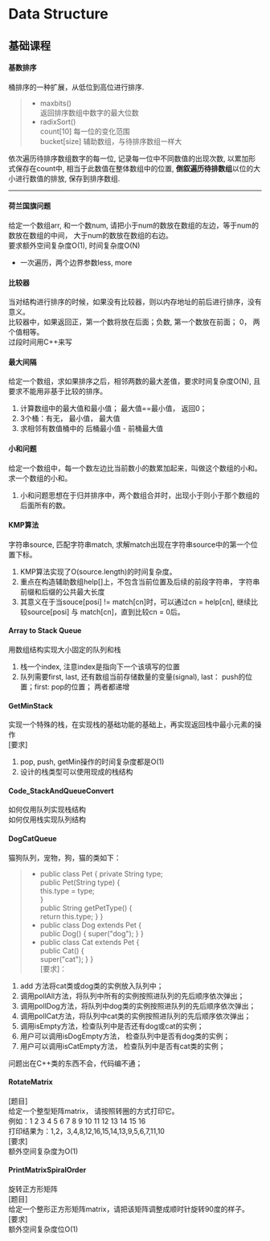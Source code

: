 # Data Structure  
## 基础课程

#### 基数排序
桶排序的一种扩展，从低位到高位进行排序.
  >- maxbits()   
  > 返回排序数组中数字的最大位数  
  >- radixSort()  
  > count[10] 每一位的变化范围  
  > bucket[size] 辅助数组，与待排序数组一样大  
 
依次遍历待排序数组数字的每一位, 记录每一位中不同数值的出现次数, 以累加形式保存在count中, 相当于此数值在整体数组中的位置, **倒叙遍历待排数组**以位的大小进行数值的排放, 保存到排序数组.  

---
#### 荷兰国旗问题  
给定一个数组arr, 和一个数num, 请把小于num的数放在数组的左边，等于num的数放在数组的中间， 大于num的数放在数组的右边。  
要求额外空间复杂度O(1), 时间复杂度O(N)  
* 一次遍历，两个边界参数less, more  

#### 比较器  
当对结构进行排序的时候，如果没有比较器，则以内存地址的前后进行排序，没有意义。  
比较器中，如果返回正，第一个数将放在后面；负数, 第一个数放在前面； 0， 两个值相等。  
过段时间用C++来写  

#### 最大间隔  
给定一个数组，求如果排序之后，相邻两数的最大差值，要求时间复杂度O(N), 且要求不能用非基于比较的排序。

1. 计算数组中的最大值和最小值； 最大值==最小值， 返回0；
2. 3个桶：有无， 最小值， 最大值  
3. 求相邻有数值桶中的 后桶最小值 - 前桶最大值  

#### 小和问题  
给定一个数组中，每一个数左边比当前数小的数累加起来，叫做这个数组的小和。求一个数组的小和。  
1. 小和问题思想在于归并排序中，两个数组合并时，出现小于则小于那个数组的后面所有的数。  

#### KMP算法  
字符串source, 匹配字符串match, 求解match出现在字符串source中的第一个位置下标。  
1. KMP算法实现了O(source.length)的时间复杂度。  
2. 重点在构造辅助数组help[]上，不包含当前位置及后续的前段字符串， 字符串前缀和后缀的公共最大长度  
3. 其意义在于当souce[posi] != match[cn]时，可以通过cn = help[cn], 继续比较source[posi] 与 match[cn]，直到比较cn = 0后。  

#### Array to Stack Queue   
用数组结构实现大小固定的队列和栈
1. 栈一个index, 注意index是指向下一个该填写的位置  
2. 队列需要first, last, 还有数组当前存储数量的变量(signal), last： push的位置；first: pop的位置； 两者都递增  

#### GetMinStack  
实现一个特殊的栈，在实现栈的基础功能的基础上，再实现返回栈中最小元素的操作  
[要求]  
1. pop, push, getMin操作的时间复杂度都是O(1)  
2. 设计的栈类型可以使用现成的栈结构  

#### Code_StackAndQueueConvert  
如何仅用队列实现栈结构  
如何仅用栈实现队列结构  

#### DogCatQueue  
猫狗队列，宠物，狗，猫的类如下：
> - public class Pet { 
>        private String type;  
>        public Pet(String type) {  
>             this.type = type;  
>        }  
>        public String getPetType() {  
>              return this.type;
>        }
>   }  
> - public class Dog extends Pet {  
          public Dog() {
              super("dog");
          }
    }
> - public class Cat extends Pet {  
          public Cat() {  
              super("cat");
          }
    }  
[要求]：  
1. add 方法将cat类或dog类的实例放入队列中；  
2. 调用pollAll方法，将队列中所有的实例按照进队列的先后顺序依次弹出；  
3. 调用pollDog方法，将队列中dog类的实例按照进队列的先后顺序依次弹出；  
4. 调用pollCat方法，将队列中cat类的实例按照进队列的先后顺序依次弹出；  
5. 调用isEmpty方法，检查队列中是否还有dog或cat的实例；  
6. 用户可以调用isDogEmpty方法， 检查队列中是否有dog类的实例；  
7. 用户可以调用isCatEmpty方法， 检查队列中是否有cat类的实例；

问题出在C++类的东西不会，代码编不通；  

#### RotateMatrix  
[题目]  
给定一个整型矩阵matrix， 请按照转圈的方式打印它。  
 例如：1 2 3 4 5 6 7 8 9 10 11 12 13 14 15 16  
 打印结果为：1,2，3,4,8,12,16,15,14,13,9,5,6,7,11,10  
[要求]  
额外空间复杂度为O(1)  

#### PrintMatrixSpiralOrder  
旋转正方形矩阵  
[题目]  
给定一个整形正方形矩阵matrix，请把该矩阵调整成顺时针旋转90度的样子。  
[要求]  
额外空间复杂度位O(1)